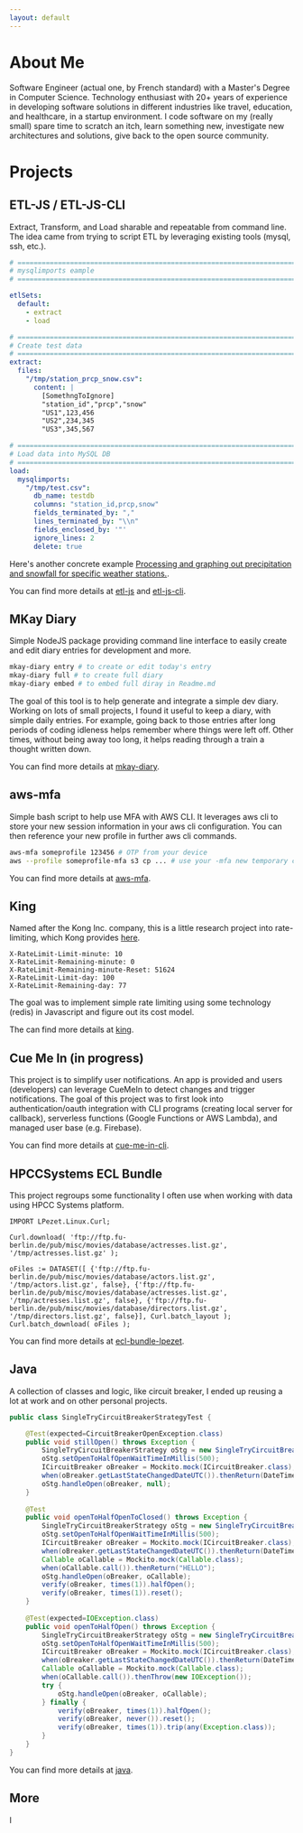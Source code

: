 ```yaml
---
layout: default
---
```


# About Me

Software Engineer (actual one, by French standard) with a Master's Degree in Computer Science.
Technology enthusiast with 20+ years of experience in developing software solutions in different industries like travel, education, and healthcare, in a startup environment.
I code software on my (really small) spare time to scratch an itch, learn something new, investigate new architectures and solutions, give back to the open source community. 


# Projects

## ETL-JS / ETL-JS-CLI

Extract, Transform, and Load sharable and repeatable from command line.
The idea came from trying to script ETL by leveraging existing tools (mysql, ssh, etc.).

```yaml
# ==================================================================================
# mysqlimports eample
# ==================================================================================

etlSets:
  default:
    - extract
    - load

# ==================================================================================
# Create test data
# ==================================================================================
extract:
  files:
    "/tmp/station_prcp_snow.csv":
      content: |
        [SomethngToIgnore]
        "station_id","prcp","snow"
        "US1",123,456
        "US2",234,345
        "US3",345,567

# ==================================================================================
# Load data into MySQL DB
# ==================================================================================
load:
  mysqlimports:
    "/tmp/test.csv":
      db_name: testdb
      columns: "station_id,prcp,snow"
      fields_terminated_by: ","
      lines_terminated_by: "\\n"
      fields_enclosed_by: '"'
      ignore_lines: 2
      delete: true
```
Here's another concrete example [Processing and graphing out precipitation and snowfall for specific weather stations.](https://github.com/lpezet/etl-js-cli/blob/master/examples/prcp_snow_chart.yml).

You can find more details at [etl-js](https://github.com/lpezet/etl-js) and [etl-js-cli](https://github.com/lpezet/etl-js-cli).

## MKay Diary

Simple NodeJS package providing command line interface to easily create and edit diary entries for development and more.

```bash
mkay-diary entry # to create or edit today's entry
mkay-diary full # to create full diary
mkay-diary embed # to embed full diray in Readme.md
```

The goal of this tool is to help generate and integrate a simple dev diary. Working on lots of small projects, I found it useful to keep a diary, with simple daily entries. For example, going back to those entries after long periods of coding idleness helps remember where things were left off. Other times, without being away too long, it helps reading through a train a thought written down.

You can find more details at [mkay-diary](https://github.com/lpezet/mkay-diary).

## aws-mfa

Simple bash script to help use MFA with AWS CLI.
It leverages aws cli to store your new session information in your aws cli configuration. You can then reference your new profile in further aws cli commands.

```bash
aws-mfa someprofile 123456 # OTP from your device
aws --profile someprofile-mfa s3 cp ... # use your -mfa new temporary credentials now
```

You can find more details at [aws-mfa](https://github.com/lpezet/aws-mfa).

## King

Named after the Kong Inc. company, this is a little research project into rate-limiting, which Kong provides [here](https://docs.konghq.com/hub/kong-inc/rate-limiting/#enabling-the-plugin-on-a-service).

```
X-RateLimit-Limit-minute: 10
X-RateLimit-Remaining-minute: 0
X-RateLimit-Remaining-minute-Reset: 51624
X-RateLimit-Limit-day: 100
X-RateLimit-Remaining-day: 77
```

The goal was to implement simple rate limiting using some technology (redis) in Javascript and figure out its cost model.

The can find more details at [king](https://github.com/lpezet/king).

## Cue Me In (in progress)

This project is to simplify user notifications. An app is provided and users (developers) can leverage CueMeIn to detect changes and trigger notifications.
The goal of this project was to first look into authentication/oauth integration with CLI programs (creating local server for callback), serverless functions (Google Functions or AWS Lambda), and managed user base (e.g. Firebase).

You can find more details at [cue-me-in-cli](https://github.com/lpezet/cue-me-in-cli).

## HPCCSystems ECL Bundle

This project regroups some functionality I often use when working with data using HPCC Systems platform.

```ecl
IMPORT LPezet.Linux.Curl;

Curl.download( 'ftp://ftp.fu-berlin.de/pub/misc/movies/database/actresses.list.gz', '/tmp/actresses.list.gz' );

oFiles := DATASET([ {'ftp://ftp.fu-berlin.de/pub/misc/movies/database/actors.list.gz', '/tmp/actors.list.gz', false}, {'ftp://ftp.fu-berlin.de/pub/misc/movies/database/actresses.list.gz', '/tmp/actresses.list.gz', false}, {'ftp://ftp.fu-berlin.de/pub/misc/movies/database/directors.list.gz', '/tmp/directors.list.gz', false}], Curl.batch_layout );
Curl.batch_download( oFiles );
```

You can find more details at [ecl-bundle-lpezet](https://github.com/lpezet/ecl-bundle-lpezet).

## Java

A collection of classes and logic, like circuit breaker, I ended up reusing a lot at work and on other personal projects.

```java
public class SingleTryCircuitBreakerStrategyTest {

	@Test(expected=CircuitBreakerOpenException.class)
	public void stillOpen() throws Exception {
		SingleTryCircuitBreakerStrategy oStg = new SingleTryCircuitBreakerStrategy();
		oStg.setOpenToHalfOpenWaitTimeInMillis(500);
		ICircuitBreaker oBreaker = Mockito.mock(ICircuitBreaker.class);
		when(oBreaker.getLastStateChangedDateUTC()).thenReturn(DateTime.now());
		oStg.handleOpen(oBreaker, null);
	}
	
	@Test
	public void openToHalfOpenToClosed() throws Exception {
		SingleTryCircuitBreakerStrategy oStg = new SingleTryCircuitBreakerStrategy();
		oStg.setOpenToHalfOpenWaitTimeInMillis(500);
		ICircuitBreaker oBreaker = Mockito.mock(ICircuitBreaker.class);
		when(oBreaker.getLastStateChangedDateUTC()).thenReturn(DateTime.now().minusDays(1));
		Callable oCallable = Mockito.mock(Callable.class);
		when(oCallable.call()).thenReturn("HELLO");
		oStg.handleOpen(oBreaker, oCallable);
		verify(oBreaker, times(1)).halfOpen();
		verify(oBreaker, times(1)).reset();
	}
	
	@Test(expected=IOException.class)
	public void openToHalfOpen() throws Exception {
		SingleTryCircuitBreakerStrategy oStg = new SingleTryCircuitBreakerStrategy();
		oStg.setOpenToHalfOpenWaitTimeInMillis(500);
		ICircuitBreaker oBreaker = Mockito.mock(ICircuitBreaker.class);
		when(oBreaker.getLastStateChangedDateUTC()).thenReturn(DateTime.now().minusDays(1));
		Callable oCallable = Mockito.mock(Callable.class);
		when(oCallable.call()).thenThrow(new IOException());
		try {
			oStg.handleOpen(oBreaker, oCallable);
		} finally {
			verify(oBreaker, times(1)).halfOpen();
			verify(oBreaker, never()).reset();
			verify(oBreaker, times(1)).trip(any(Exception.class));
		}
	}
}
```

You can find more details at [java](https://github.com/lpezet/java).

## More

I 